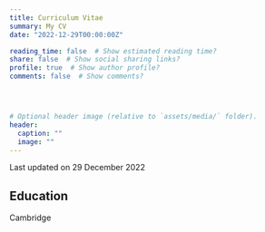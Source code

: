 ```yaml
---
title: Curriculum Vitae
summary: My CV
date: "2022-12-29T00:00:00Z"

reading_time: false  # Show estimated reading time?
share: false  # Show social sharing links?
profile: true  # Show author profile?
comments: false  # Show comments?




# Optional header image (relative to `assets/media/` folder).
header:
  caption: ""
  image: ""
---
```



Last updated on 29 December 2022


## Education

Cambridge
